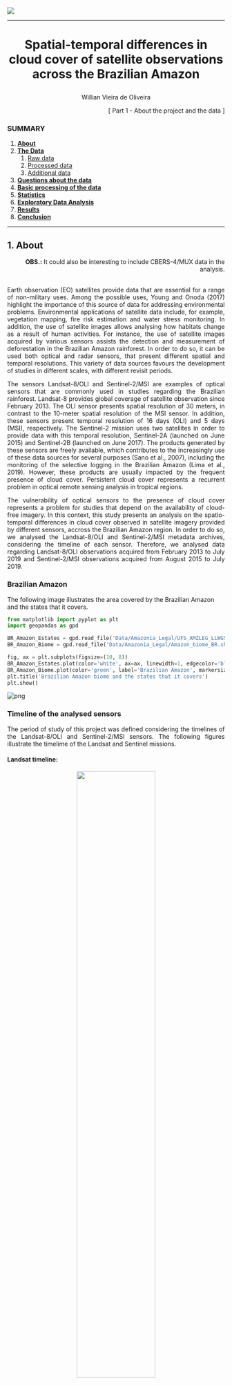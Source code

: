 
<img src="./images/header.png">

***

<h1> <p align="center"> Spatial-temporal differences in cloud cover of satellite observations across the Brazilian Amazon</p> </h1>
<p align="center"> Willian Vieira de Oliveira </p>


<p align="right"> [ Part 1 - About the project and the data ] </p>

### SUMMARY

1. [**About**](./1_Project.md#About)
1. [**The Data**](./1_Project.md#TheData)
    1. [Raw data](./1_Project.md#RawData)
    1. [Processed data](./1_Project.md#ProcessedData)
    1. [Additional data](./1_Project.md#AdditionalData)
1. [**Questions about the data**](./1_Project.md#Questions)
1. [**Basic processing of the data**](./2_Basic_processing.md#BasicProc)
1. [**Statistics**](./2_Basic_processing.md#Stats)
1. [**Exploratory Data Analysis**](./3_EDA.md#EDA)
1. [**Results**](./4_Results_and_Conclusion.md#Results)
1. [**Conclusion**](./4_Results_and_Conclusion.md#Conclusion)
***

<a id='About'></a>
## 1. About

<p align="right"><b>OBS.:</b> It could also be interesting to include CBERS-4/MUX data in the analysis.</p>

<p align="justify"> <br>
Earth observation (EO) satellites provide data that are essential for a range of non-military uses. Among the possible uses, Young and Onoda (2017) highlight the importance of this source of data for addressing environmental problems. Environmental applications of satellite data include, for example, vegetation mapping, fire risk estimation and water stress monitoring. In addition, the use of satellite images allows analysing how habitats change as a result of human activities. For instance, the use of satellite images acquired by various sensors assists the detection and measurement of deforestation in the Brazilian Amazon rainforest. In order to do so, it can be used both optical and radar sensors, that present different spatial and temporal resolutions. This variety of data sources favours the development of studies in different scales, with different revisit periods. </p>
<p align="justify">
The sensors Landsat-8/OLI and Sentinel-2/MSI are examples of optical sensors that are commonly used in studies regarding the Brazilian rainforest. Landsat-8 provides global coverage of satellite observation since February 2013. The OLI sensor presents spatial resolution of 30 meters, in contrast to the 10-meter spatial resolution of the MSI sensor. In addition, these sensors present temporal resolution of 16 days (OLI) and 5 days (MSI), respectively. The Sentinel-2 mission uses two satellites in order to provide data with this temporal resolution, Sentinel-2A (launched on June 2015) and Sentinel-2B (launched on June 2017). The products generated by these sensors are freely available, which contributes to the increasingly use of these data sources for several purposes (Sano et al., 2007), including the monitoring of the selective logging in the Brazilian Amazon (Lima et al., 2019). However, these products are usually impacted by the frequent presence of cloud cover. Persistent cloud cover represents a recurrent problem in optical remote sensing analysis in tropical regions. </p>
<p align="justify">
The vulnerability of optical sensors to the presence of cloud cover represents a problem for studies that depend on the availability of cloud-free imagery. In this context, this study presents an analysis on the spatio-temporal differences in cloud cover observed in satellite imagery provided by different sensors, accross the Brazilian Amazon region. In order to do so, we analysed the Landsat-8/OLI and Sentinel-2/MSI metadata archives, considering the timeline of each sensor. Therefore, we analysed data regarding Landsat-8/OLI observations acquired from February 2013 to July 2019 and Sentinel-2/MSI observations acquired from August 2015 to July 2019. </p>


### Brazilian Amazon

The following image illustrates the area covered by the Brazilian Amazon and the states that it covers.


```python
from matplotlib import pyplot as plt
import geopandas as gpd
```


```python
BR_Amazon_Estates = gpd.read_file('Data/Amazonia_Legal/UFS_AMZLEG_LLWGS84.shp', encoding='utf-8')
BR_Amazon_Biome = gpd.read_file('Data/Amazonia_Legal/Amazon_biome_BR.shp', encoding='utf-8')

fig, ax = plt.subplots(figsize=(10, 8))
BR_Amazon_Estates.plot(color='white', ax=ax, linewidth=1, edgecolor='black')
BR_Amazon_Biome.plot(color='green', label='Brazilian Amazon', markersize=0.2, ax=ax, alpha=0.7)
plt.title('Brazilian Amazon biome and the states that it covers')
plt.show()
```


![png](output_6_0.png)


### Timeline of the analysed sensors

<p align="justify">
The period of study of this project was defined considering the timelines of the Landsat-8/OLI and Sentinel-2/MSI sensors. The following figures illustrate the timelime of the Landsat and Sentinel missions.
</p>

#### Landsat timeline:
<p align="center"><img src="./images/landsat-timeline.jpg" width="60%"></p>

#### Sentinel timeline:
<p align="center"><img src="./images/Sentinel_timeline.png" width="55%"></p>

***
<a id='TheData'></a>
## 2. The Data

<a id='RawData'></a>
### 2.1 Raw data

<p align="justify">
The dataset analysed in this project includes the metadata archives related to Landsat-8/OLI and Sentinel-2/MSI observations acquired accross the region of the Brazilian Amazon. This dataset was obtained using the Earth Explorer (EE) tool and includes data obtained from February 2013 to July 2019 by the OLI sensor and from August 2015 to July 2019 by the Sentinel-2/MSI. The search was performed using a shapefile that describes the limits of the Brazilian states that include the Amazon rainforest. However, the EE only allows the use of shapefiles composed of up to 30 points. It is possible to use only a limited representation of the boundaries of the Brazilian Amazon. Therefore, the original dataset will be later filtered to include only data related to scenes that really intersects the area of interest, which in study refers to the Brazilian states that include the Amazon rainforest. 
</p>

#### Search parameters

- **Website:** http://earthexplorer.usgs.gov
- **Data range (mm/dd/yyyy):** from 02/01/2013 to 07/31/2019
- **Shapefile (up to 30 pts):** [Limite_AMZLEG_30pts.zip](./Data/Amazonia_Legal/EarthExplorer/Limite_AMZLEG_30pts.zip)
- **Data Sets:** Landsat 8 OLI/TIRS C1 Level-1 and Sentinel-2
- **Observation:** The EE lists only 100 results. However, it is possible to export all results (Non-Limited Results) in different formats (e.g., kmz, csv, shp)


<p align="justify">
This data is not tidy, once the data is not well-organized ant there is too much information to be described in a single table. The raw data includes data regarding 34.689 scenes obtained by the Landsat-8/OLI and 142.994 scenes acquired by the Sentinel-2/MSI. The difference between the number of scenes acquired by the sensors is due to the characteristics of each sensor and their respective temporal resolution.
</p>

#### Original Landsat-8/OLI metadata archive:


```python
L8_archive = gpd.read_file('Data/Metadata/EarthExplorer/LANDSAT_8_C1_330455.csv', encoding='utf-8')
```


```python
gpd.pd.set_option('display.max_columns', None)
L8_archive.head(5)
```




<div>

<table border="1" class="dataframe">
  <thead>
    <tr style="text-align: right;">
      <th></th>
      <th>Landsat Product Identifier</th>
      <th>Landsat Scene Identifier</th>
      <th>Acquisition Date</th>
      <th>Collection Category</th>
      <th>Collection Number</th>
      <th>WRS Path</th>
      <th>WRS Row</th>
      <th>Target WRS Path</th>
      <th>Target WRS Row</th>
      <th>Nadir/Off Nadir</th>
      <th>Roll Angle</th>
      <th>Date L-1 Generated</th>
      <th>Start Time</th>
      <th>Stop Time</th>
      <th>Station Identifier</th>
      <th>Day/Night Indicator</th>
      <th>Land Cloud Cover</th>
      <th>Scene Cloud Cover</th>
      <th>Ground Control Points Model</th>
      <th>Ground Control Points Version</th>
      <th>Geometric RMSE Model (meters)</th>
      <th>Geometric RMSE Model X</th>
      <th>Geometric RMSE Model Y</th>
      <th>Image Quality</th>
      <th>Processing Software Version</th>
      <th>Sun Elevation L1</th>
      <th>Sun Azimuth L1</th>
      <th>TIRS SSM Model</th>
      <th>Data Type Level-1</th>
      <th>Sensor Identifier</th>
      <th>Panchromatic Lines</th>
      <th>Panchromatic Samples</th>
      <th>Reflective Lines</th>
      <th>Reflective Samples</th>
      <th>Thermal Lines</th>
      <th>Thermal Samples</th>
      <th>Map Projection Level-1</th>
      <th>UTM Zone</th>
      <th>Datum</th>
      <th>Ellipsoid</th>
      <th>Grid Cell Size Panchromatic</th>
      <th>Grid Cell Size Reflective</th>
      <th>Grid Cell Size Thermal</th>
      <th>Bias Parameter File Name OLI</th>
      <th>Bias Parameter File Name TIRS</th>
      <th>Calibration Parameter File</th>
      <th>RLUT File Name</th>
      <th>Center Latitude</th>
      <th>Center Longitude</th>
      <th>UL Corner Lat</th>
      <th>UL Corner Long</th>
      <th>UR Corner Lat</th>
      <th>UR Corner Long</th>
      <th>LL Corner Lat</th>
      <th>LL Corner Long</th>
      <th>LR Corner Lat</th>
      <th>LR Corner Long</th>
      <th>Center Latitude dec</th>
      <th>Center Longitude dec</th>
      <th>UL Corner Lat dec</th>
      <th>UL Corner Long dec</th>
      <th>UR Corner Lat dec</th>
      <th>UR Corner Long dec</th>
      <th>LL Corner Lat dec</th>
      <th>LL Corner Long dec</th>
      <th>LR Corner Lat dec</th>
      <th>LR Corner Long dec</th>
      <th>Display ID</th>
      <th>Ordering ID</th>
      <th>Browse Link</th>
      <th>geometry</th>
    </tr>
  </thead>
  <tbody>
    <tr>
      <th>0</th>
      <td>LC08_L1GT_228058_20190731_20190731_01_RT</td>
      <td>LC82280582019212LGN00</td>
      <td>2019/07/31</td>
      <td>RT</td>
      <td>1</td>
      <td>228</td>
      <td>058</td>
      <td>228</td>
      <td>058</td>
      <td>NADIR</td>
      <td>-.001</td>
      <td>2019/07/31</td>
      <td>2019:212:13:52:35.1813890</td>
      <td>2019:212:13:53:06.9513880</td>
      <td>LGN</td>
      <td>DAY</td>
      <td>46.82</td>
      <td>46.82</td>
      <td>-1</td>
      <td>4</td>
      <td>0</td>
      <td>0</td>
      <td>0</td>
      <td>9</td>
      <td>LPGS_13.1.0</td>
      <td>58.51089092</td>
      <td>58.82830696</td>
      <td>PRELIMINARY</td>
      <td>OLI_TIRS_L1GT</td>
      <td>OLI_TIRS</td>
      <td>15481</td>
      <td>15161</td>
      <td>7741</td>
      <td>7581</td>
      <td>7741</td>
      <td>7581</td>
      <td>UTM</td>
      <td>21</td>
      <td>WGS84</td>
      <td>WGS84</td>
      <td>15</td>
      <td>30</td>
      <td>30</td>
      <td>LO8BPF20190731132309_20190731140944.01</td>
      <td>LT8BPF20190730101752_20190730110028.01</td>
      <td>LC08CPF_20190701_20190930_01.01</td>
      <td>LC08RLUT_20150303_20431231_01_12.h5</td>
      <td>b"2\xb053'34.80N,54\xb040'47.64W"</td>
      <td>b"3\xb056'17.38N,55\xb020'00.46W"</td>
      <td>b"3\xb034'43.79N,53\xb039'27.36W"</td>
      <td>b"2\xb012'09.65N,55\xb042'07.02W"</td>
      <td>b"1\xb050'24.97N,54\xb001'43.50W"</td>
      <td>2.893</td>
      <td>-54.6799</td>
      <td>3.93816</td>
      <td>-55.33346</td>
      <td>3.57883</td>
      <td>-53.6576</td>
      <td>2.20268</td>
      <td>-55.70195</td>
      <td>1.84027</td>
      <td>-54.02875</td>
      <td>LC08_L1GT_228058_20190731_20190731_01_RT</td>
      <td>LC82280582019212LGN00</td>
      <td>https://earthexplorer.usgs.gov/browse-link/128...</td>
      <td>None</td>
      <td>None</td>
      <td>None</td>
      <td>None</td>
      <td>None</td>
      <td>None</td>
    </tr>
    <tr>
      <th>1</th>
      <td>LC08_L1TP_228059_20190731_20190731_01_RT</td>
      <td>LC82280592019212LGN00</td>
      <td>2019/07/31</td>
      <td>RT</td>
      <td>1</td>
      <td>228</td>
      <td>059</td>
      <td>228</td>
      <td>059</td>
      <td>NADIR</td>
      <td>-.001</td>
      <td>2019/07/31</td>
      <td>2019:212:13:52:59.1020800</td>
      <td>2019:212:13:53:30.8720790</td>
      <td>LGN</td>
      <td>DAY</td>
      <td>18.89</td>
      <td>18.89</td>
      <td>34</td>
      <td>4</td>
      <td>9.842</td>
      <td>6.81</td>
      <td>7.106</td>
      <td>9</td>
      <td>LPGS_13.1.0</td>
      <td>57.56644241</td>
      <td>57.03247746</td>
      <td>PRELIMINARY</td>
      <td>OLI_TIRS_L1TP</td>
      <td>OLI_TIRS</td>
      <td>15481</td>
      <td>15161</td>
      <td>7741</td>
      <td>7581</td>
      <td>7741</td>
      <td>7581</td>
      <td>UTM</td>
      <td>21</td>
      <td>WGS84</td>
      <td>WGS84</td>
      <td>15</td>
      <td>30</td>
      <td>30</td>
      <td>LO8BPF20190731132309_20190731140944.01</td>
      <td>LT8BPF20190730101752_20190730110028.01</td>
      <td>LC08CPF_20190701_20190930_01.01</td>
      <td>LC08RLUT_20150303_20431231_01_12.h5</td>
      <td>b"1\xb026'46.93N,54\xb059'15.58W"</td>
      <td>b"2\xb029'29.80N,55\xb038'25.91W"</td>
      <td>b"2\xb007'56.42N,53\xb057'59.22W"</td>
      <td>b"0\xb045'22.50N,56\xb000'33.01W"</td>
      <td>b"0\xb023'37.75N,54\xb020'11.18W"</td>
      <td>1.44637</td>
      <td>-54.98766</td>
      <td>2.49161</td>
      <td>-55.64053</td>
      <td>2.13234</td>
      <td>-53.96645</td>
      <td>.75625</td>
      <td>-56.00917</td>
      <td>.39382</td>
      <td>-54.33644</td>
      <td>LC08_L1TP_228059_20190731_20190731_01_RT</td>
      <td>LC82280592019212LGN00</td>
      <td>https://earthexplorer.usgs.gov/browse-link/128...</td>
      <td>None</td>
      <td>None</td>
      <td>None</td>
      <td>None</td>
      <td>None</td>
      <td>None</td>
    </tr>
    <tr>
      <th>2</th>
      <td>LC08_L1TP_228060_20190731_20190731_01_RT</td>
      <td>LC82280602019212LGN00</td>
      <td>2019/07/31</td>
      <td>RT</td>
      <td>1</td>
      <td>228</td>
      <td>060</td>
      <td>228</td>
      <td>060</td>
      <td>NADIR</td>
      <td>-.001</td>
      <td>2019/07/31</td>
      <td>2019:212:13:53:23.0227720</td>
      <td>2019:212:13:53:54.7927700</td>
      <td>LGN</td>
      <td>DAY</td>
      <td>12.86</td>
      <td>12.86</td>
      <td>47</td>
      <td>4</td>
      <td>9.407</td>
      <td>7.034</td>
      <td>6.246</td>
      <td>9</td>
      <td>LPGS_13.1.0</td>
      <td>56.58876726</td>
      <td>55.35186994</td>
      <td>PRELIMINARY</td>
      <td>OLI_TIRS_L1TP</td>
      <td>OLI_TIRS</td>
      <td>15501</td>
      <td>15181</td>
      <td>7751</td>
      <td>7591</td>
      <td>7751</td>
      <td>7591</td>
      <td>UTM</td>
      <td>21</td>
      <td>WGS84</td>
      <td>WGS84</td>
      <td>15</td>
      <td>30</td>
      <td>30</td>
      <td>LO8BPF20190731132309_20190731140944.01</td>
      <td>LT8BPF20190730101752_20190730110028.01</td>
      <td>LC08CPF_20190701_20190930_01.01</td>
      <td>LC08RLUT_20150303_20431231_01_12.h5</td>
      <td>b"0\xb000'00.83S,55\xb017'42.43W"</td>
      <td>b"1\xb002'42.32N,55\xb056'51.29W"</td>
      <td>b"0\xb041'09.10N,54\xb016'28.06W"</td>
      <td>b"0\xb041'24.32S,56\xb019'00.16W"</td>
      <td>b"1\xb003'09.25S,54\xb038'37.10W"</td>
      <td>-.00023</td>
      <td>-55.29512</td>
      <td>1.04509</td>
      <td>-55.94758</td>
      <td>.68586</td>
      <td>-54.27446</td>
      <td>-.69009</td>
      <td>-56.31671</td>
      <td>-1.05257</td>
      <td>-54.64364</td>
      <td>LC08_L1TP_228060_20190731_20190731_01_RT</td>
      <td>LC82280602019212LGN00</td>
      <td>https://earthexplorer.usgs.gov/browse-link/128...</td>
      <td>None</td>
      <td>None</td>
      <td>None</td>
      <td>None</td>
      <td>None</td>
      <td>None</td>
    </tr>
    <tr>
      <th>3</th>
      <td>LC08_L1TP_228061_20190731_20190731_01_RT</td>
      <td>LC82280612019212LGN00</td>
      <td>2019/07/31</td>
      <td>RT</td>
      <td>1</td>
      <td>228</td>
      <td>061</td>
      <td>228</td>
      <td>061</td>
      <td>NADIR</td>
      <td>-.001</td>
      <td>2019/07/31</td>
      <td>2019:212:13:53:46.9392270</td>
      <td>2019:212:13:54:18.7092260</td>
      <td>LGN</td>
      <td>DAY</td>
      <td>7.67</td>
      <td>7.67</td>
      <td>137</td>
      <td>4</td>
      <td>9.628</td>
      <td>7.263</td>
      <td>6.32</td>
      <td>9</td>
      <td>LPGS_13.1.0</td>
      <td>55.58089064</td>
      <td>53.78088143</td>
      <td>PRELIMINARY</td>
      <td>OLI_TIRS_L1TP</td>
      <td>OLI_TIRS</td>
      <td>15501</td>
      <td>15181</td>
      <td>7751</td>
      <td>7591</td>
      <td>7751</td>
      <td>7591</td>
      <td>UTM</td>
      <td>21</td>
      <td>WGS84</td>
      <td>WGS84</td>
      <td>15</td>
      <td>30</td>
      <td>30</td>
      <td>LO8BPF20190731132309_20190731140944.01</td>
      <td>LT8BPF20190730101752_20190730110028.01</td>
      <td>LC08CPF_20190701_20190930_01.01</td>
      <td>LC08RLUT_20150303_20431231_01_12.h5</td>
      <td>b"1\xb026'47.36S,55\xb036'09.11W"</td>
      <td>b"0\xb024'03.64S,56\xb015'17.96W"</td>
      <td>b"0\xb045'37.01S,54\xb034'54.48W"</td>
      <td>b"2\xb008'09.74S,56\xb037'29.50W"</td>
      <td>b"2\xb029'55.10S,54\xb057'01.48W"</td>
      <td>-1.44649</td>
      <td>-55.60253</td>
      <td>-.40101</td>
      <td>-56.25499</td>
      <td>-.76028</td>
      <td>-54.5818</td>
      <td>-2.13604</td>
      <td>-56.62486</td>
      <td>-2.49864</td>
      <td>-54.95041</td>
      <td>LC08_L1TP_228061_20190731_20190731_01_RT</td>
      <td>LC82280612019212LGN00</td>
      <td>https://earthexplorer.usgs.gov/browse-link/128...</td>
      <td>None</td>
      <td>None</td>
      <td>None</td>
      <td>None</td>
      <td>None</td>
      <td>None</td>
    </tr>
    <tr>
      <th>4</th>
      <td>LC08_L1TP_228062_20190731_20190731_01_RT</td>
      <td>LC82280622019212LGN00</td>
      <td>2019/07/31</td>
      <td>RT</td>
      <td>1</td>
      <td>228</td>
      <td>062</td>
      <td>228</td>
      <td>062</td>
      <td>NADIR</td>
      <td>0</td>
      <td>2019/07/31</td>
      <td>2019:212:13:54:10.8599180</td>
      <td>2019:212:13:54:42.6299170</td>
      <td>LGN</td>
      <td>DAY</td>
      <td>8.1</td>
      <td>8.1</td>
      <td>187</td>
      <td>4</td>
      <td>9.64</td>
      <td>7.295</td>
      <td>6.302</td>
      <td>9</td>
      <td>LPGS_13.1.0</td>
      <td>54.54515674</td>
      <td>52.31297975</td>
      <td>PRELIMINARY</td>
      <td>OLI_TIRS_L1TP</td>
      <td>OLI_TIRS</td>
      <td>15501</td>
      <td>15201</td>
      <td>7751</td>
      <td>7601</td>
      <td>7751</td>
      <td>7601</td>
      <td>UTM</td>
      <td>21</td>
      <td>WGS84</td>
      <td>WGS84</td>
      <td>15</td>
      <td>30</td>
      <td>30</td>
      <td>LO8BPF20190731132309_20190731140944.01</td>
      <td>LT8BPF20190730101752_20190730110028.01</td>
      <td>LC08CPF_20190701_20190930_01.01</td>
      <td>LC08RLUT_20150303_20431231_01_12.h5</td>
      <td>b"2\xb053'34.30S,55\xb054'36.79W"</td>
      <td>b"1\xb050'50.35S,56\xb033'46.91W"</td>
      <td>b"2\xb012'24.30S,54\xb053'19.00W"</td>
      <td>b"3\xb034'55.31S,56\xb056'02.58W"</td>
      <td>b"3\xb056'41.53S,55\xb015'25.38W"</td>
      <td>-2.89286</td>
      <td>-55.91022</td>
      <td>-1.84732</td>
      <td>-56.56303</td>
      <td>-2.20675</td>
      <td>-54.88861</td>
      <td>-3.58203</td>
      <td>-56.93405</td>
      <td>-3.94487</td>
      <td>-55.25705</td>
      <td>LC08_L1TP_228062_20190731_20190731_01_RT</td>
      <td>LC82280622019212LGN00</td>
      <td>https://earthexplorer.usgs.gov/browse-link/128...</td>
      <td>None</td>
      <td>None</td>
      <td>None</td>
      <td>None</td>
      <td>None</td>
      <td>None</td>
    </tr>
  </tbody>
</table>
</div>



#### Original Sentinel-2/MSI metadata archive:


```python
S2_archive = gpd.read_file('Data/Metadata/EarthExplorer/SENTINEL_2A_330458.csv', encoding='utf-8')
```


```python
S2_archive.head(5)
```




<div>

<table border="1" class="dataframe">
  <thead>
    <tr style="text-align: right;">
      <th></th>
      <th>Entity ID</th>
      <th>Acquisition Start Date</th>
      <th>Acquisition End Date</th>
      <th>Tile Number</th>
      <th>Cloud Cover</th>
      <th>Agency</th>
      <th>Platform</th>
      <th>Vendor</th>
      <th>Vendor Tile ID</th>
      <th>Orbit Number</th>
      <th>Orbit Direction</th>
      <th>Vendor Software Version</th>
      <th>Production Date</th>
      <th>Vendor Product ID</th>
      <th>Archiving Center</th>
      <th>Datatake Type</th>
      <th>Datatake Identifier</th>
      <th>Data Type</th>
      <th>Product Type</th>
      <th>Product Format</th>
      <th>Processing Level</th>
      <th>Datastrip ID</th>
      <th>Datum</th>
      <th>Map Projection</th>
      <th>UTM Zone</th>
      <th>EPSG Code</th>
      <th>Resolution</th>
      <th>Units</th>
      <th>Sun Zenith Angle Mean</th>
      <th>Sun Azimuth Angle  Mean</th>
      <th>Quantification</th>
      <th>Center Latitude</th>
      <th>Center Longitude</th>
      <th>NW Corner Lat</th>
      <th>NW Corner Long</th>
      <th>NE  Corner Lat</th>
      <th>NE  Corner Long</th>
      <th>SE Corner Lat</th>
      <th>SE Corner Long</th>
      <th>SW Corner Lat</th>
      <th>SW Corner Long</th>
      <th>Center Latitude dec</th>
      <th>Center Longitude dec</th>
      <th>NW  Corner Lat dec</th>
      <th>NW Corner Long dec</th>
      <th>NE Corner Lat dec</th>
      <th>NE Corner Long dec</th>
      <th>SE Corner Lat dec</th>
      <th>SE Corner Long dec</th>
      <th>SW Corner Lat dec</th>
      <th>SW Corner Long dec</th>
      <th>Display ID</th>
      <th>Ordering ID</th>
      <th>Browse Link</th>
      <th>geometry</th>
    </tr>
  </thead>
  <tbody>
    <tr>
      <th>0</th>
      <td>8459228</td>
      <td>2019-07-31T14:01:00.461Z</td>
      <td>2019-07-31T14:04:33.319Z</td>
      <td>T21MXN</td>
      <td>0</td>
      <td>ESA</td>
      <td>SENTINEL-2B</td>
      <td>EPAE</td>
      <td>L1C_T21MXN_A012534_20190731T140100</td>
      <td>67</td>
      <td>Descending Orbit</td>
      <td>02.08</td>
      <td>2019-07-31T18:41:21.000000Z</td>
      <td>S2B_MSIL1C_20190731T140059_N0208_R067_T21MXN_2...</td>
      <td>EPA_</td>
      <td>INS-NOBS</td>
      <td>GS2B_20190731T140059_012534_N02.08</td>
      <td>UINT16</td>
      <td>S2MSI1C</td>
      <td>JPEG2000</td>
      <td>LEVEL-1C</td>
      <td>S2B_OPER_MSI_L1C_DS_EPAE_20190731T184121_S2019...</td>
      <td>WGS84</td>
      <td>UTM</td>
      <td>21S</td>
      <td>32721</td>
      <td>10  20  60</td>
      <td>METER</td>
      <td>35.9019781861549</td>
      <td>45.3314040108965</td>
      <td>10000</td>
      <td>b"6\xb049'37.54S,55\xb035'53.57W"</td>
      <td>b"6\xb019'54.16S,56\xb005'45.18W"</td>
      <td>b"6\xb019'44.53S,55\xb006'12.37W"</td>
      <td>b"7\xb019'18.27S,55\xb005'58.28W"</td>
      <td>b"7\xb019'29.43S,56\xb005'38.46W"</td>
      <td>-6.8270935</td>
      <td>-55.598215</td>
      <td>-6.3317122</td>
      <td>-56.0958834</td>
      <td>-6.3290357</td>
      <td>-55.1034361</td>
      <td>-7.3217409</td>
      <td>-55.0995234</td>
      <td>-7.3248413</td>
      <td>-56.0940171</td>
      <td>L1C_T21MXN_A012534_20190731T140100</td>
      <td>8459228</td>
      <td>https://earthexplorer.usgs.gov/browse-link/108...</td>
      <td>None</td>
      <td>None</td>
      <td>None</td>
      <td>None</td>
      <td>None</td>
      <td>None</td>
    </tr>
    <tr>
      <th>1</th>
      <td>8459248</td>
      <td>2019-07-31T14:04:26.104Z</td>
      <td>2019-07-31T14:16:52.912Z</td>
      <td>T21LYF</td>
      <td>0</td>
      <td>ESA</td>
      <td>SENTINEL-2B</td>
      <td>SGS_</td>
      <td>L1C_T21LYF_A012534_20190731T140426</td>
      <td>67</td>
      <td>Descending Orbit</td>
      <td>02.08</td>
      <td>2019-07-31T18:59:58.000000Z</td>
      <td>S2B_MSIL1C_20190731T140059_N0208_R067_T21LYF_2...</td>
      <td>SGS_</td>
      <td>INS-NOBS</td>
      <td>GS2B_20190731T140059_012534_N02.08</td>
      <td>UINT16</td>
      <td>S2MSI1C</td>
      <td>JPEG2000</td>
      <td>LEVEL-1C</td>
      <td>S2B_OPER_MSI_L1C_DS_SGS__20190731T185958_S2019...</td>
      <td>WGS84</td>
      <td>UTM</td>
      <td>21S</td>
      <td>32721</td>
      <td>10  20  60</td>
      <td>METER</td>
      <td>39.7230947954757</td>
      <td>38.356051698176</td>
      <td>10000</td>
      <td>b"13\xb008'58.90S,54\xb038'56.28W"</td>
      <td>b"12\xb039'27.50S,55\xb009'31.80W"</td>
      <td>b"12\xb038'55.45S,54\xb008'54.80W"</td>
      <td>b"13\xb038'25.34S,54\xb008'13.46W"</td>
      <td>b"13\xb039'00.00S,55\xb009'05.08W"</td>
      <td>-13.1496944</td>
      <td>-54.648968</td>
      <td>-12.6576391</td>
      <td>-55.158834</td>
      <td>-12.6487348</td>
      <td>-54.1485557</td>
      <td>-13.6403721</td>
      <td>-54.1370711</td>
      <td>-13.6499997</td>
      <td>-55.1514113</td>
      <td>L1C_T21LYF_A012534_20190731T140426</td>
      <td>8459248</td>
      <td>https://earthexplorer.usgs.gov/browse-link/108...</td>
      <td>None</td>
      <td>None</td>
      <td>None</td>
      <td>None</td>
      <td>None</td>
      <td>None</td>
    </tr>
    <tr>
      <th>2</th>
      <td>8459266</td>
      <td>2019-07-31T13:12:47.462Z</td>
      <td>2019-07-31T13:14:24.872Z</td>
      <td>T23MQQ</td>
      <td>.0106</td>
      <td>ESA</td>
      <td>SENTINEL-2A</td>
      <td>SGS_</td>
      <td>L1C_T23MQQ_A021442_20190731T131247</td>
      <td>138</td>
      <td>Descending Orbit</td>
      <td>02.08</td>
      <td>2019-07-31T14:46:03.000000Z</td>
      <td>S2A_MSIL1C_20190731T131251_N0208_R138_T23MQQ_2...</td>
      <td>SGS_</td>
      <td>INS-NOBS</td>
      <td>GS2A_20190731T131251_021442_N02.08</td>
      <td>UINT16</td>
      <td>S2MSI1C</td>
      <td>JPEG2000</td>
      <td>LEVEL-1C</td>
      <td>S2A_OPER_MSI_L1C_DS_SGS__20190731T144603_S2019...</td>
      <td>WGS84</td>
      <td>UTM</td>
      <td>23S</td>
      <td>32723</td>
      <td>10  20  60</td>
      <td>METER</td>
      <td>34.5318630639854</td>
      <td>46.9885719595683</td>
      <td>10000</td>
      <td>b"5\xb000'57.60S,42\xb042'05.41W"</td>
      <td>b"4\xb031'16.10S,43\xb011'51.84W"</td>
      <td>b"4\xb031'04.81S,42\xb012'31.48W"</td>
      <td>b"5\xb030'36.48S,42\xb012'16.29W"</td>
      <td>b"5\xb030'50.26S,43\xb011'42.03W"</td>
      <td>-5.0159995</td>
      <td>-42.7015027</td>
      <td>-4.5211384</td>
      <td>-43.1977339</td>
      <td>-4.5180014</td>
      <td>-42.2087444</td>
      <td>-5.510132</td>
      <td>-42.2045253</td>
      <td>-5.5139615</td>
      <td>-43.1950072</td>
      <td>L1C_T23MQQ_A021442_20190731T131247</td>
      <td>8459266</td>
      <td>https://earthexplorer.usgs.gov/browse-link/108...</td>
      <td>None</td>
      <td>None</td>
      <td>None</td>
      <td>None</td>
      <td>None</td>
      <td>None</td>
    </tr>
    <tr>
      <th>3</th>
      <td>8467276</td>
      <td>2019-07-31T14:47:36.457Z</td>
      <td>2019-07-31T14:56:41.230Z</td>
      <td>T19LDJ</td>
      <td>0</td>
      <td>ESA</td>
      <td>SENTINEL-2A</td>
      <td>SGS_</td>
      <td>L1C_T19LDJ_A021443_20190731T144736</td>
      <td>139</td>
      <td>Descending Orbit</td>
      <td>02.08</td>
      <td>2019-07-31T18:09:42.000000Z</td>
      <td>S2A_MSIL1C_20190731T144741_N0208_R139_T19LDJ_2...</td>
      <td>SGS_</td>
      <td>INS-NOBS</td>
      <td>GS2A_20190731T144741_021443_N02.08</td>
      <td>UINT16</td>
      <td>S2MSI1C</td>
      <td>JPEG2000</td>
      <td>LEVEL-1C</td>
      <td>S2A_OPER_MSI_L1C_DS_SGS__20190731T180942_S2019...</td>
      <td>WGS84</td>
      <td>UTM</td>
      <td>19S</td>
      <td>32719</td>
      <td>10  20  60</td>
      <td>METER</td>
      <td>39.1675085567964</td>
      <td>43.1066984804499</td>
      <td>10000</td>
      <td>b"10\xb026'49.70S,69\xb024'44.82W"</td>
      <td>b"9\xb056'58.63S,69\xb054'45.48W"</td>
      <td>b"9\xb057'03.07S,68\xb054'39.45W"</td>
      <td>b"10\xb056'38.11S,68\xb054'38.43W"</td>
      <td>b"10\xb056'33.22S,69\xb054'55.93W"</td>
      <td>-10.44714</td>
      <td>-69.4124512</td>
      <td>-9.9496202</td>
      <td>-69.9126344</td>
      <td>-9.9508535</td>
      <td>-68.9109586</td>
      <td>-10.9439191</td>
      <td>-68.9106755</td>
      <td>-10.9425599</td>
      <td>-69.9155363</td>
      <td>L1C_T19LDJ_A021443_20190731T144736</td>
      <td>8467276</td>
      <td>https://earthexplorer.usgs.gov/browse-link/108...</td>
      <td>None</td>
      <td>None</td>
      <td>None</td>
      <td>None</td>
      <td>None</td>
      <td>None</td>
    </tr>
    <tr>
      <th>4</th>
      <td>8467298</td>
      <td>2019-07-31T13:12:47.462Z</td>
      <td>2019-07-31T13:14:24.872Z</td>
      <td>T23MQR</td>
      <td>.4756</td>
      <td>ESA</td>
      <td>SENTINEL-2A</td>
      <td>SGS_</td>
      <td>L1C_T23MQR_A021442_20190731T131247</td>
      <td>138</td>
      <td>Descending Orbit</td>
      <td>02.08</td>
      <td>2019-07-31T14:46:03.000000Z</td>
      <td>S2A_MSIL1C_20190731T131251_N0208_R138_T23MQR_2...</td>
      <td>SGS_</td>
      <td>INS-NOBS</td>
      <td>GS2A_20190731T131251_021442_N02.08</td>
      <td>UINT16</td>
      <td>S2MSI1C</td>
      <td>JPEG2000</td>
      <td>LEVEL-1C</td>
      <td>S2A_OPER_MSI_L1C_DS_SGS__20190731T144603_S2019...</td>
      <td>WGS84</td>
      <td>UTM</td>
      <td>23S</td>
      <td>32723</td>
      <td>10  20  60</td>
      <td>METER</td>
      <td>33.9681902733238</td>
      <td>48.0361588740952</td>
      <td>10000</td>
      <td>b"4\xb006'42.76S,42\xb042'15.76W"</td>
      <td>b"3\xb037'00.20S,43\xb011'59.08W"</td>
      <td>b"3\xb036'51.17S,42\xb012'42.68W"</td>
      <td>b"4\xb036'22.94S,42\xb012'30.25W"</td>
      <td>b"4\xb036'34.46S,43\xb011'51.05W"</td>
      <td>-4.1118768</td>
      <td>-42.7043785</td>
      <td>-3.6167221</td>
      <td>-43.1997438</td>
      <td>-3.6142145</td>
      <td>-42.2118543</td>
      <td>-4.6063729</td>
      <td>-42.2084029</td>
      <td>-4.6095714</td>
      <td>-43.1975132</td>
      <td>L1C_T23MQR_A021442_20190731T131247</td>
      <td>8467298</td>
      <td>https://earthexplorer.usgs.gov/browse-link/108...</td>
      <td>None</td>
      <td>None</td>
      <td>None</td>
      <td>None</td>
      <td>None</td>
      <td>None</td>
    </tr>
  </tbody>
</table>
</div>



<a id='ProcessedData'></a>
### 2.2 Preprocessed data

<p align="justify">
The original metadata archives do not follow the same structure. Therefore, it is necessary to extract only the data that might be useful in this project and define a new dataframe, composed of data related to both sensors.
</p>

#### Points to consider:

- Sentinel 2 products do not use the Path/Row naming convention. They are provided in tiles (See Section 7.2.2 of the [Product Specification Document](https://sentinel.esa.int/documents/247904/685211/Sentinel-2-Products-Specification-Document)).
    - Naming convention: https://sentinel.esa.int/web/sentinel/user-guides/sentinel-2-msi/naming-convention
    - Sentinel 2 data dictionary: https://lta.cr.usgs.gov/DD/Sentinel2.html
    
    
- The naming convention of Sentinel 2 products (Vendor ID) might vary according to the scene. Examples of product ID related to scenes acquired in the same day (18/08/2016):
    - S2A_OPER_MSI_L1C_TL_SGS__20160818T195844_A006042_T19MEV_N02.04
    - L1C_T23LLH_A006041_20160818T132512
    
    
- Landsat Level-1 data products are processed to a northern (positive) Universal Transverse Mercator (UTM) projection zone, regardless of whether the scene is in the Northern or Southern Hemisphere. This differs from the Sentinel products, which present the UTM zone followed by the identification of the hemisphere in which the scene was taken.
    - Read more: https://www.usgs.gov/faqs/why-do-landsat-scenes-southern-hemisphere-display-negative-utm-values?qt-news_science_products=0#qt-news_science_products
    

#### Structure of the new dataframe


```python
import numpy as np
import pandas as pd
# Header of the new dataframe
header = np.array(['ProductID', 'AcquisitionDate', 'Platform', 'WRSPath', 
                   'WRSRow', 'TileNumber', 'CloudCover', 'Datum', 
                   'UTMZone', 'SpatialRes_Pan', 'SpatialRes_Refletive', 'SpatialRes_Thermal'])
                  
# Dataframe, composed only by the header
df = pd.DataFrame(columns=list(header))
df
```




<div>

<table border="1" class="dataframe">
  <thead>
    <tr style="text-align: right;">
      <th></th>
      <th>ProductID</th>
      <th>AcquisitionDate</th>
      <th>Platform</th>
      <th>WRSPath</th>
      <th>WRSRow</th>
      <th>TileNumber</th>
      <th>CloudCover</th>
      <th>Datum</th>
      <th>UTMZone</th>
      <th>SpatialRes_Pan</th>
      <th>SpatialRes_Refletive</th>
      <th>SpatialRes_Thermal</th>
    </tr>
  </thead>
  <tbody>
  </tbody>
</table>
</div>



#### Assigning data to the new dataframe

<p align="justify">
First of all, we selected only the information of interest and attributed it to a dictionary. We performed this procedure in order to improve the performance of the data selection and the definition of an unique dataframe.
</p>    

##### Landsat-8/OLI


```python
L8_dict = {}

for index, row in L8_archive.iterrows():
    L8_dict[index] = {
        "ProductID": row["Landsat Product Identifier"], 
        "AcquisitionDate": row['Acquisition Date'],
        "Platform": 'Landsat-8',
        "WRSPath": row['WRS Path'],
        "WRSRow": row['WRS Row'],
        "TileNumber": None,
        "CloudCover": row['Land Cloud Cover'],
        "Datum": row['Datum'],
        "UTMZone": row['UTM Zone'],
        "SpatialRes_Pan": row['Grid Cell Size Panchromatic'],
        "SpatialRes_Refletive": row['Grid Cell Size Reflective'],
        "SpatialRes_Thermal": row['Grid Cell Size Thermal']
    }
```


```python
L8_df = pd.DataFrame.from_dict(L8_dict, "index")
L8_df.head(10)
```




<div>

<table border="1" class="dataframe">
  <thead>
    <tr style="text-align: right;">
      <th></th>
      <th>ProductID</th>
      <th>AcquisitionDate</th>
      <th>Platform</th>
      <th>WRSPath</th>
      <th>WRSRow</th>
      <th>TileNumber</th>
      <th>CloudCover</th>
      <th>Datum</th>
      <th>UTMZone</th>
      <th>SpatialRes_Pan</th>
      <th>SpatialRes_Refletive</th>
      <th>SpatialRes_Thermal</th>
    </tr>
  </thead>
  <tbody>
    <tr>
      <th>0</th>
      <td>LC08_L1GT_228058_20190731_20190731_01_RT</td>
      <td>2019/07/31</td>
      <td>Landsat-8</td>
      <td>228</td>
      <td>058</td>
      <td>None</td>
      <td>46.82</td>
      <td>WGS84</td>
      <td>21</td>
      <td>15</td>
      <td>30</td>
      <td>30</td>
    </tr>
    <tr>
      <th>1</th>
      <td>LC08_L1TP_228059_20190731_20190731_01_RT</td>
      <td>2019/07/31</td>
      <td>Landsat-8</td>
      <td>228</td>
      <td>059</td>
      <td>None</td>
      <td>18.89</td>
      <td>WGS84</td>
      <td>21</td>
      <td>15</td>
      <td>30</td>
      <td>30</td>
    </tr>
    <tr>
      <th>2</th>
      <td>LC08_L1TP_228060_20190731_20190731_01_RT</td>
      <td>2019/07/31</td>
      <td>Landsat-8</td>
      <td>228</td>
      <td>060</td>
      <td>None</td>
      <td>12.86</td>
      <td>WGS84</td>
      <td>21</td>
      <td>15</td>
      <td>30</td>
      <td>30</td>
    </tr>
    <tr>
      <th>3</th>
      <td>LC08_L1TP_228061_20190731_20190731_01_RT</td>
      <td>2019/07/31</td>
      <td>Landsat-8</td>
      <td>228</td>
      <td>061</td>
      <td>None</td>
      <td>7.67</td>
      <td>WGS84</td>
      <td>21</td>
      <td>15</td>
      <td>30</td>
      <td>30</td>
    </tr>
    <tr>
      <th>4</th>
      <td>LC08_L1TP_228062_20190731_20190731_01_RT</td>
      <td>2019/07/31</td>
      <td>Landsat-8</td>
      <td>228</td>
      <td>062</td>
      <td>None</td>
      <td>8.1</td>
      <td>WGS84</td>
      <td>21</td>
      <td>15</td>
      <td>30</td>
      <td>30</td>
    </tr>
    <tr>
      <th>5</th>
      <td>LC08_L1TP_228063_20190731_20190731_01_RT</td>
      <td>2019/07/31</td>
      <td>Landsat-8</td>
      <td>228</td>
      <td>063</td>
      <td>None</td>
      <td>.1</td>
      <td>WGS84</td>
      <td>21</td>
      <td>15</td>
      <td>30</td>
      <td>30</td>
    </tr>
    <tr>
      <th>6</th>
      <td>LC08_L1TP_228064_20190731_20190731_01_RT</td>
      <td>2019/07/31</td>
      <td>Landsat-8</td>
      <td>228</td>
      <td>064</td>
      <td>None</td>
      <td>0</td>
      <td>WGS84</td>
      <td>21</td>
      <td>15</td>
      <td>30</td>
      <td>30</td>
    </tr>
    <tr>
      <th>7</th>
      <td>LC08_L1TP_228065_20190731_20190731_01_RT</td>
      <td>2019/07/31</td>
      <td>Landsat-8</td>
      <td>228</td>
      <td>065</td>
      <td>None</td>
      <td>.8</td>
      <td>WGS84</td>
      <td>21</td>
      <td>15</td>
      <td>30</td>
      <td>30</td>
    </tr>
    <tr>
      <th>8</th>
      <td>LC08_L1TP_228066_20190731_20190731_01_RT</td>
      <td>2019/07/31</td>
      <td>Landsat-8</td>
      <td>228</td>
      <td>066</td>
      <td>None</td>
      <td>3.94</td>
      <td>WGS84</td>
      <td>21</td>
      <td>15</td>
      <td>30</td>
      <td>30</td>
    </tr>
    <tr>
      <th>9</th>
      <td>LC08_L1TP_228067_20190731_20190731_01_RT</td>
      <td>2019/07/31</td>
      <td>Landsat-8</td>
      <td>228</td>
      <td>067</td>
      <td>None</td>
      <td>9.83</td>
      <td>WGS84</td>
      <td>21</td>
      <td>15</td>
      <td>30</td>
      <td>30</td>
    </tr>
  </tbody>
</table>
</div>



##### Sentinel-2/MSI

Note that we removed the first character of all data related to the column 'Tile Number'. The 'Tile Number' data iniciate with the letter 'T', which refers to the word 'Tile'. However, this character is not part of the tile identification.


```python
from datetime import datetime

S2_dict = {}

for index, row in S2_archive.iterrows():
    S2_dict[index] = {
        "ProductID": row['Vendor Tile ID'], 
        "AcquisitionDate": datetime.strptime(row['Acquisition End Date'][0:10], '%Y-%m-%d').date(),
        "Platform": row['Platform'],
        "WRSPath": None,
        "WRSRow": None,
        "TileNumber": row['Tile Number'][1:],
        "CloudCover": row['Cloud Cover'],
        "Datum": row['Datum'],
        "UTMZone": row['UTM Zone'],
        "SpatialRes_Pan": row['Resolution'][0:2],
        "SpatialRes_Refletive": row['Resolution'][4:6],
        "SpatialRes_Thermal": row['Resolution'][8:10]
    }
```


```python
S2_df = pd.DataFrame.from_dict(S2_dict, "index")
S2_df.head(10)
```




<div>

<table border="1" class="dataframe">
  <thead>
    <tr style="text-align: right;">
      <th></th>
      <th>ProductID</th>
      <th>AcquisitionDate</th>
      <th>Platform</th>
      <th>WRSPath</th>
      <th>WRSRow</th>
      <th>TileNumber</th>
      <th>CloudCover</th>
      <th>Datum</th>
      <th>UTMZone</th>
      <th>SpatialRes_Pan</th>
      <th>SpatialRes_Refletive</th>
      <th>SpatialRes_Thermal</th>
    </tr>
  </thead>
  <tbody>
    <tr>
      <th>0</th>
      <td>L1C_T21MXN_A012534_20190731T140100</td>
      <td>2019-07-31</td>
      <td>SENTINEL-2B</td>
      <td>None</td>
      <td>None</td>
      <td>21MXN</td>
      <td>0</td>
      <td>WGS84</td>
      <td>21S</td>
      <td>10</td>
      <td>20</td>
      <td>60</td>
    </tr>
    <tr>
      <th>1</th>
      <td>L1C_T21LYF_A012534_20190731T140426</td>
      <td>2019-07-31</td>
      <td>SENTINEL-2B</td>
      <td>None</td>
      <td>None</td>
      <td>21LYF</td>
      <td>0</td>
      <td>WGS84</td>
      <td>21S</td>
      <td>10</td>
      <td>20</td>
      <td>60</td>
    </tr>
    <tr>
      <th>2</th>
      <td>L1C_T23MQQ_A021442_20190731T131247</td>
      <td>2019-07-31</td>
      <td>SENTINEL-2A</td>
      <td>None</td>
      <td>None</td>
      <td>23MQQ</td>
      <td>.0106</td>
      <td>WGS84</td>
      <td>23S</td>
      <td>10</td>
      <td>20</td>
      <td>60</td>
    </tr>
    <tr>
      <th>3</th>
      <td>L1C_T19LDJ_A021443_20190731T144736</td>
      <td>2019-07-31</td>
      <td>SENTINEL-2A</td>
      <td>None</td>
      <td>None</td>
      <td>19LDJ</td>
      <td>0</td>
      <td>WGS84</td>
      <td>19S</td>
      <td>10</td>
      <td>20</td>
      <td>60</td>
    </tr>
    <tr>
      <th>4</th>
      <td>L1C_T23MQR_A021442_20190731T131247</td>
      <td>2019-07-31</td>
      <td>SENTINEL-2A</td>
      <td>None</td>
      <td>None</td>
      <td>23MQR</td>
      <td>.4756</td>
      <td>WGS84</td>
      <td>23S</td>
      <td>10</td>
      <td>20</td>
      <td>60</td>
    </tr>
    <tr>
      <th>5</th>
      <td>L1C_T19LDL_A021443_20190731T144736</td>
      <td>2019-07-31</td>
      <td>SENTINEL-2A</td>
      <td>None</td>
      <td>None</td>
      <td>19LDL</td>
      <td>0</td>
      <td>WGS84</td>
      <td>19S</td>
      <td>10</td>
      <td>20</td>
      <td>60</td>
    </tr>
    <tr>
      <th>6</th>
      <td>L1C_T19LDH_A021443_20190731T144736</td>
      <td>2019-07-31</td>
      <td>SENTINEL-2A</td>
      <td>None</td>
      <td>None</td>
      <td>19LDH</td>
      <td>0</td>
      <td>WGS84</td>
      <td>19S</td>
      <td>10</td>
      <td>20</td>
      <td>60</td>
    </tr>
    <tr>
      <th>7</th>
      <td>L1C_T22NDF_A012534_20190731T140100</td>
      <td>2019-07-31</td>
      <td>SENTINEL-2B</td>
      <td>None</td>
      <td>None</td>
      <td>22NDF</td>
      <td>24.4119</td>
      <td>WGS84</td>
      <td>22N</td>
      <td>10</td>
      <td>20</td>
      <td>60</td>
    </tr>
    <tr>
      <th>8</th>
      <td>L1C_T21MXP_A012534_20190731T140426</td>
      <td>2019-07-31</td>
      <td>SENTINEL-2B</td>
      <td>None</td>
      <td>None</td>
      <td>21MXP</td>
      <td>0</td>
      <td>WGS84</td>
      <td>21S</td>
      <td>10</td>
      <td>20</td>
      <td>60</td>
    </tr>
    <tr>
      <th>9</th>
      <td>L1C_T21MZS_A012534_20190731T140100</td>
      <td>2019-07-31</td>
      <td>SENTINEL-2B</td>
      <td>None</td>
      <td>None</td>
      <td>21MZS</td>
      <td>3.1434</td>
      <td>WGS84</td>
      <td>21S</td>
      <td>10</td>
      <td>20</td>
      <td>60</td>
    </tr>
  </tbody>
</table>
</div>



##### Concatenation of both dataframes


```python
concat_df = pd.concat([L8_df, S2_df])

print("Shape of the new dataframe: ", concat_df.shape)
```

    Shape of the new dataframe:  (177683, 12)
    

#### Writing the new dataframe to file


```python
filename = 'Output/Metadata/Metadata_L8_S2.csv'

try:
    concat_df.to_csv(filename, sep=',', index=False, encoding='utf-8')
    print("The dataframe was written to file!")
except Exception as e:
    print(str(e))
```

    The dataframe was written to file!
    

<a id='AdditionalData'></a>
### 2.3 Additional data

In addition, the following data ca also be useful:

1. Shapefile of the limits of Brazil and its states (0.71Mb)
    - http://www.dpi.inpe.br/Ambdata/unidades_administrativas.php
<br><br>
1. Shapefile of the limits of the Brazilian Amazon (0.30Mb)
    - http://www.dpi.inpe.br/amb_data/Shapefiles/UF_AmLeg_LLwgs84.zip
<br><br>
1. Shapefile of the Brazilian Amazon biome (0.28Mb)
    - https://opendata.arcgis.com/datasets/54ec099791644be4b273d9d8a853d452_4.zip
<br><br>
1. Shapefile of the annual deforastation increment, from 2008 to 2018 (204Mb)
    - http://terrabrasilis.dpi.inpe.br/download/prodes-legal-amz/vector/yearly_deforestation_2008_2018.zip

***
<a id='Questions'></a>

## 3. Questions about the data

1. How many scenes intersect the Brazilian Amazon, considering the OLI and MSI sensors?
1. How many scenes intersect each Brazilian state?
1. What is the monthly average percentage of cloud cover observed for each region?
1. Which regions are more affected by cloud cover?
1. Which state did present the lowest annual cloud cover rate?
1. What is the mean cloud cover percentage observed in each season of the year?
1. What is the percentage of scenes free of cloud in each region?


[<p align="right"> **Next notebook >>** </p>](./2_Basic_processing.md)

***
## References

[1] Rene Beuchle , Hugh D. Eva , Hans-Jürgen Stibig , Catherine Bodart , Andreas Brink , Philippe Mayaux , Desiree Johansson , Frederic Achard & Alan Belward (2011) A satellite data set for tropical forest area change assessment, **International Journal of Remote Sensing**, 32:22, 7009-7031, DOI: 10.1080/01431161.2011.611186

[2] Sano E E, Ferreira L G, Asner G P et al., 2007. Spatial and temporal probabilities of obtaining cloud-free Landsat
images over the Brazilian tropical savanna. **International Journal of Remote Sensing**, 28(12): 2739–2752.

[3] Lima, T.A., Beuchle, R., Langner, A., Grecchi, R.C., Griess, V.C., & Achard, F. (2019). Comparing Sentinel-2 MSI and Landsat 8 OLI Imagery for Monitoring Selective Logging in the Brazilian Amazon. **Remote Sensing**, 11, 961.

[4] Young O.R., Onoda M. (2017) **Satellite Earth Observations in Environmental Problem-Solving**. In: Onoda M., Young O. (eds) Satellite Earth Observations and Their Impact on Society and Policy. Springer, Singapore, DOI: 10.1080/01431161.2011.611186
